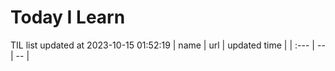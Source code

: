 # Today I Learn 
TIL list updated at 2023-10-15 01:52:19
| name | url | updated time |
| :--- | -- | -- |
